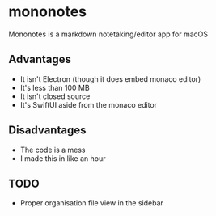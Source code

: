 # mononotes
Mononotes is a markdown notetaking/editor app for macOS

## Advantages
- It isn't Electron (though it does embed monaco editor)
- It's less than 100 MB
- It isn't closed source
- It's SwiftUI aside from the monaco editor
## Disadvantages
- The code is a mess
- I made this in like an hour
## TODO
- Proper organisation file view in the sidebar
